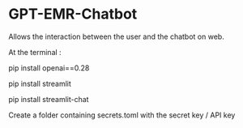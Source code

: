 # GPT-EMR-Chatbot
Allows the interaction between the user and the chatbot on web.


At the terminal :

pip install openai==0.28

pip install streamlit

pip install streamlit-chat


Create a folder containing secrets.toml with the secret key / API key
